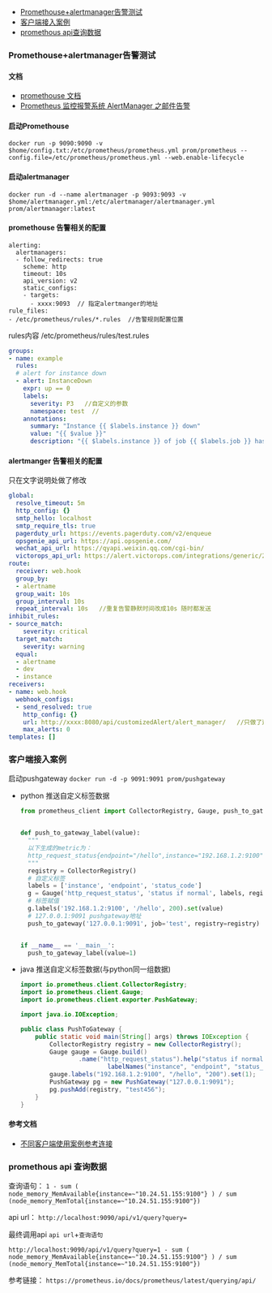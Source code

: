 
  * [Promethouse+alertmanager告警测试](#Promethouse+alertmanager告警测试)
  * [客户端接入案例](#客户端接入案例)
  * [promethous api查询数据](promethousapi查询数据)

### Promethouse+alertmanager告警测试
#### 文档
- [promethouse 文档](https://yunlzheng.gitbook.io/prometheus-book/part-iii-prometheus-shi-zhan/readmd/service-discovery-with-kubernetes)
- [Prometheus 监控报警系统 AlertManager 之邮件告警](https://cloud.tencent.com/developer/article/1486483)

#### 启动Promethouse
`docker run -p 9090:9090 -v $home/config.txt:/etc/prometheus/prometheus.yml prom/prometheus --config.file=/etc/prometheus/prometheus.yml --web.enable-lifecycle`
#### 启动alertmanager
`docker run -d --name alertmanager -p 9093:9093 -v $home/alertmanager.yml:/etc/alertmanager/alertmanager.yml prom/alertmanager:latest`


#### promethouse 告警相关的配置
```
alerting:
  alertmanagers:
  - follow_redirects: true
    scheme: http
    timeout: 10s
    api_version: v2
    static_configs:
    - targets:
      - xxxx:9093  // 指定alertmanger的地址  
rule_files:
- /etc/prometheus/rules/*.rules  //告警规则配置位置
```

rules内容 /etc/prometheus/rules/test.rules

```yaml
groups:
- name: example
  rules:
  # alert for instance down 
  - alert: InstanceDown
    expr: up == 0
    labels:
      severity: P3   //自定义的参数
      namespace: test  // 
    annotations:
      summary: "Instance {{ $labels.instance }} down"
      value: "{{ $value }}"
      description: "{{ $labels.instance }} of job {{ $labels.job }} has been down for more than 5 minutes."
```

#### alertmanger 告警相关的配置

只在文字说明处做了修改
```yaml
global:
  resolve_timeout: 5m
  http_config: {}
  smtp_hello: localhost
  smtp_require_tls: true
  pagerduty_url: https://events.pagerduty.com/v2/enqueue
  opsgenie_api_url: https://api.opsgenie.com/
  wechat_api_url: https://qyapi.weixin.qq.com/cgi-bin/
  victorops_api_url: https://alert.victorops.com/integrations/generic/20131114/alert/
route:
  receiver: web.hook
  group_by:
  - alertname
  group_wait: 10s    
  group_interval: 10s
  repeat_interval: 10s   //重复告警静默时间改成10s 随时都发送
inhibit_rules:
- source_match:
    severity: critical
  target_match:
    severity: warning
  equal:
  - alertname
  - dev
  - instance
receivers:
- name: web.hook
  webhook_configs:
  - send_resolved: true
    http_config: {}
    url: http://xxxx:8080/api/customizedAlert/alert_manager/   //只做了这一个改动
    max_alerts: 0
templates: []
```

### 客户端接入案例

启动pushgateway `docker run -d -p 9091:9091 prom/pushgateway`

- python 推送自定义标签数据
    ```python
  from prometheus_client import CollectorRegistry, Gauge, push_to_gateway


  def push_to_gateway_label(value):
      """
      以下生成的metric为：
      http_request_status{endpoint="/hello",instance="192.168.1.2:9100",job="test"，status_code="200"} 1
      """
      registry = CollectorRegistry()
      # 自定义标签
      labels = ['instance', 'endpoint', 'status_code']
      g = Gauge('http_request_status', 'status if normal', labels, registry=registry)
      # 标签赋值
      g.labels('192.168.1.2:9100', '/hello', 200).set(value)
      # 127.0.0.1:9091 pushgateway地址
      push_to_gateway('127.0.0.1:9091', job='test', registry=registry)


  if __name__ == '__main__':
      push_to_gateway_label(value=1)
    ```
- java 推送自定义标签数据(与python同一组数据)
  ```java
  import io.prometheus.client.CollectorRegistry;
  import io.prometheus.client.Gauge;
  import io.prometheus.client.exporter.PushGateway;

  import java.io.IOException;

  public class PushToGateway {
      public static void main(String[] args) throws IOException {
          CollectorRegistry registry = new CollectorRegistry();
          Gauge gauge = Gauge.build()
                  .name("http_request_status").help("status if normal").
                          labelNames("instance", "endpoint", "status_code").register(registry);
          gauge.labels("192.168.1.2:9100", "/hello", "200").set(1);
          PushGateway pg = new PushGateway("127.0.0.1:9091");
          pg.pushAdd(registry, "test456");
      }
  }
  ```

#### 参考文档
- [不同客户端使用案例参考连接](https://prometheus.io/docs/instrumenting/pushing/)

### promethous api 查询数据

查询语句：
`1 - sum ( node_memory_MemAvailable{instance=~"10.24.51.155:9100"} ) / sum (node_memory_MemTotal{instance=~"10.24.51.155:9100"})
`

api url：
`http://localhost:9090/api/v1/query?query=`

最终调用api
`api url`+`查询语句`

`http://localhost:9090/api/v1/query?query=1 - sum ( node_memory_MemAvailable{instance=~"10.24.51.155:9100"} ) / sum (node_memory_MemTotal{instance=~"10.24.51.155:9100"})`


参考链接：
`https://prometheus.io/docs/prometheus/latest/querying/api/`


